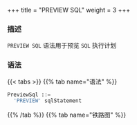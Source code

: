 +++
title = "PREVIEW SQL"
weight = 3
+++

### 描述

`PREVIEW SQL` 语法用于预览 `SQL` 执行计划  

### 语法

{{< tabs >}}
{{% tab name="语法" %}}
```sql
PreviewSql ::=
  'PREVIEW' sqlStatement 
```
{{% /tab %}}
{{% tab name="铁路图" %}}
<iframe frameborder="0" name="diagram" id="diagram" width="100%" height="100%"></iframe>
{{% /tab %}}
{{< /tabs >}}

### 返回值说明

| 列                | 说明              |
|-------------------|------------------|
| data_source_name  | 存储单元名称       |
| actual_sql        | 实际执行 SQL 语句  |

### 示例

- 预览 `SQL` 执行计划 

```sql
PREVIEW SELECT * FROM t_order;
```

```sql
mysql> PREVIEW SELECT * FROM t_order;
+------------------+-----------------------+
| data_source_name | actual_sql            |
+------------------+-----------------------+
| su_1             | SELECT * FROM t_order |
+------------------+-----------------------+
1 row in set (0.18 sec)
```

### 保留字

`PREVIEW`

### 相关链接

- [保留字](/cn/user-manual/shardingsphere-proxy/distsql/syntax/reserved-word/)